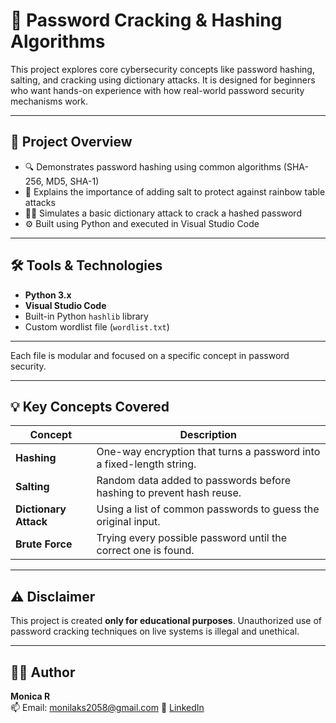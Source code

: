 # 🔐 Password Cracking & Hashing Algorithms

This project explores core cybersecurity concepts like password hashing, salting, and cracking using dictionary attacks. It is designed for beginners who want hands-on experience with how real-world password security mechanisms work.

---

## 📌 Project Overview

- 🔍 Demonstrates password hashing using common algorithms (SHA-256, MD5, SHA-1)
- 🧂 Explains the importance of adding salt to protect against rainbow table attacks
- 🕵️‍♀️ Simulates a basic dictionary attack to crack a hashed password
- ⚙️ Built using Python and executed in Visual Studio Code

---

## 🛠️ Tools & Technologies

- **Python 3.x**
- **Visual Studio Code**
- Built-in Python `hashlib` library
- Custom wordlist file (`wordlist.txt`)

---



Each file is modular and focused on a specific concept in password security.

---

## 💡 Key Concepts Covered

| Concept         | Description |
|----------------|-------------|
| **Hashing**     | One-way encryption that turns a password into a fixed-length string. |
| **Salting**     | Random data added to passwords before hashing to prevent hash reuse. |
| **Dictionary Attack** | Using a list of common passwords to guess the original input. |
| **Brute Force** | Trying every possible password until the correct one is found. |

---

## ⚠️ Disclaimer

This project is created **only for educational purposes**. Unauthorized use of password cracking techniques on live systems is illegal and unethical.

---

## 👩‍💻 Author

**Monica R**  
📫 Email: monilaks2058@gmail.com
🔗 [LinkedIn](https://www.linkedin.com/in/monica-r-52645029a/)


